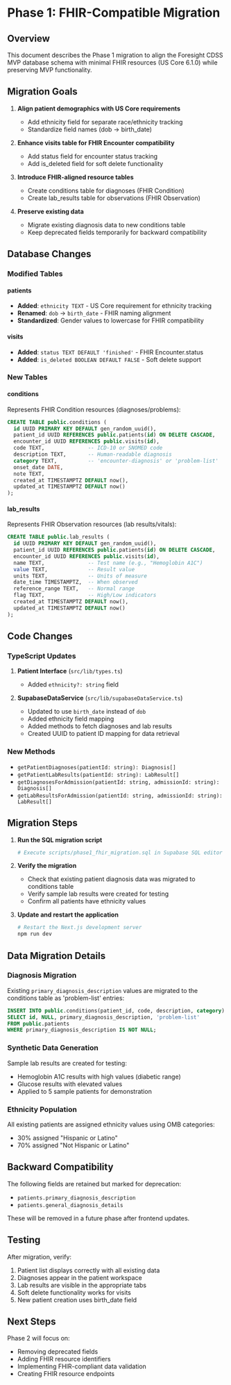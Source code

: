 # Phase 1: FHIR-Compatible Migration

## Overview

This document describes the Phase 1 migration to align the Foresight CDSS MVP database schema with minimal FHIR resources (US Core 6.1.0) while preserving MVP functionality.

## Migration Goals

1. **Align patient demographics with US Core requirements**
   - Add ethnicity field for separate race/ethnicity tracking
   - Standardize field names (dob → birth_date)

2. **Enhance visits table for FHIR Encounter compatibility**
   - Add status field for encounter status tracking
   - Add is_deleted field for soft delete functionality

3. **Introduce FHIR-aligned resource tables**
   - Create conditions table for diagnoses (FHIR Condition)
   - Create lab_results table for observations (FHIR Observation)

4. **Preserve existing data**
   - Migrate existing diagnosis data to new conditions table
   - Keep deprecated fields temporarily for backward compatibility

## Database Changes

### Modified Tables

#### patients
- **Added**: `ethnicity TEXT` - US Core requirement for ethnicity tracking
- **Renamed**: `dob` → `birth_date` - FHIR naming alignment
- **Standardized**: Gender values to lowercase for FHIR compatibility

#### visits
- **Added**: `status TEXT DEFAULT 'finished'` - FHIR Encounter.status
- **Added**: `is_deleted BOOLEAN DEFAULT FALSE` - Soft delete support

### New Tables

#### conditions
Represents FHIR Condition resources (diagnoses/problems):
```sql
CREATE TABLE public.conditions (
  id UUID PRIMARY KEY DEFAULT gen_random_uuid(),
  patient_id UUID REFERENCES public.patients(id) ON DELETE CASCADE,
  encounter_id UUID REFERENCES public.visits(id),
  code TEXT,              -- ICD-10 or SNOMED code
  description TEXT,       -- Human-readable diagnosis
  category TEXT,          -- 'encounter-diagnosis' or 'problem-list'
  onset_date DATE,
  note TEXT,
  created_at TIMESTAMPTZ DEFAULT now(),
  updated_at TIMESTAMPTZ DEFAULT now()
);
```

#### lab_results
Represents FHIR Observation resources (lab results/vitals):
```sql
CREATE TABLE public.lab_results (
  id UUID PRIMARY KEY DEFAULT gen_random_uuid(),
  patient_id UUID REFERENCES public.patients(id) ON DELETE CASCADE,
  encounter_id UUID REFERENCES public.visits(id),
  name TEXT,              -- Test name (e.g., "Hemoglobin A1C")
  value TEXT,             -- Result value
  units TEXT,             -- Units of measure
  date_time TIMESTAMPTZ,  -- When observed
  reference_range TEXT,   -- Normal range
  flag TEXT,              -- High/Low indicators
  created_at TIMESTAMPTZ DEFAULT now(),
  updated_at TIMESTAMPTZ DEFAULT now()
);
```

## Code Changes

### TypeScript Updates

1. **Patient Interface** (`src/lib/types.ts`)
   - Added `ethnicity?: string` field

2. **SupabaseDataService** (`src/lib/supabaseDataService.ts`)
   - Updated to use `birth_date` instead of `dob`
   - Added ethnicity field mapping
   - Added methods to fetch diagnoses and lab results
   - Created UUID to patient ID mapping for data retrieval

### New Methods

- `getPatientDiagnoses(patientId: string): Diagnosis[]`
- `getPatientLabResults(patientId: string): LabResult[]`
- `getDiagnosesForAdmission(patientId: string, admissionId: string): Diagnosis[]`
- `getLabResultsForAdmission(patientId: string, admissionId: string): LabResult[]`

## Migration Steps

1. **Run the SQL migration script**
   ```bash
   # Execute scripts/phase1_fhir_migration.sql in Supabase SQL editor
   ```

2. **Verify the migration**
   - Check that existing patient diagnosis data was migrated to conditions table
   - Verify sample lab results were created for testing
   - Confirm all patients have ethnicity values

3. **Update and restart the application**
   ```bash
   # Restart the Next.js development server
   npm run dev
   ```

## Data Migration Details

### Diagnosis Migration
Existing `primary_diagnosis_description` values are migrated to the conditions table as 'problem-list' entries:
```sql
INSERT INTO public.conditions(patient_id, code, description, category)
SELECT id, NULL, primary_diagnosis_description, 'problem-list'
FROM public.patients
WHERE primary_diagnosis_description IS NOT NULL;
```

### Synthetic Data Generation
Sample lab results are created for testing:
- Hemoglobin A1C results with high values (diabetic range)
- Glucose results with elevated values
- Applied to 5 sample patients for demonstration

### Ethnicity Population
All existing patients are assigned ethnicity values using OMB categories:
- 30% assigned "Hispanic or Latino"
- 70% assigned "Not Hispanic or Latino"

## Backward Compatibility

The following fields are retained but marked for deprecation:
- `patients.primary_diagnosis_description`
- `patients.general_diagnosis_details`

These will be removed in a future phase after frontend updates.

## Testing

After migration, verify:
1. Patient list displays correctly with all existing data
2. Diagnoses appear in the patient workspace
3. Lab results are visible in the appropriate tabs
4. Soft delete functionality works for visits
5. New patient creation uses birth_date field

## Next Steps

Phase 2 will focus on:
- Removing deprecated fields
- Adding FHIR resource identifiers
- Implementing FHIR-compliant data validation
- Creating FHIR resource endpoints 